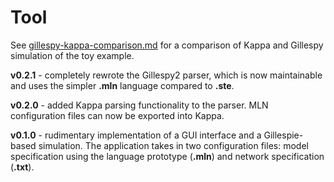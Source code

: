 # Tool

See [gillespy-kappa-comparison.md](kappa/gillespy-kappa-comparison.md) for a comparison of Kappa and Gillespy simulation of the toy example.

**v0.2.1** - completely rewrote the Gillespy2 parser, which is now maintainable and uses the simpler **.mln** language compared to **.ste**.

**v0.2.0** - added Kappa parsing functionality to the parser. MLN configuration files can now be exported into Kappa.

**v0.1.0** - rudimentary implementation of a GUI interface and a Gillespie-based simulation. The application takes in two configuration files: model specification using the language prototype (**.mln**) and network specification (**.txt**).